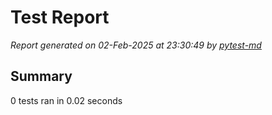 # Test Report

*Report generated on 02-Feb-2025 at 23:30:49 by [pytest-md]*

[pytest-md]: https://github.com/hackebrot/pytest-md

## Summary

0 tests ran in 0.02 seconds
